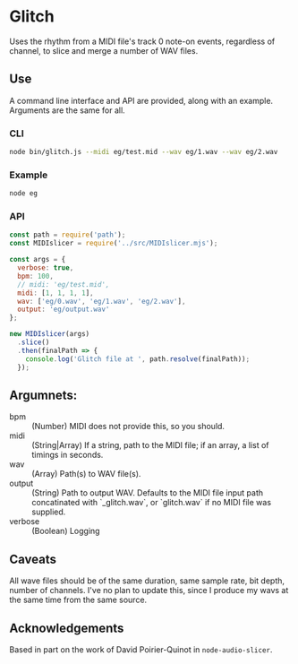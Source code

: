 # Glitch

Uses the rhythm from a MIDI file's track 0 note-on events, regardless of channel, to slice and merge a number of WAV files.

## Use

A command line interface and API are provided, along with an example. Arguments are the same for all.

### CLI

```bash
node bin/glitch.js --midi eg/test.mid --wav eg/1.wav --wav eg/2.wav
```

### Example

```bash
node eg
```

### API

```javascript
const path = require('path');
const MIDIslicer = require('../src/MIDIslicer.mjs');

const args = {
  verbose: true,
  bpm: 100,
  // midi: 'eg/test.mid',
  midi: [1, 1, 1, 1],
  wav: ['eg/0.wav', 'eg/1.wav', 'eg/2.wav'],
  output: 'eg/output.wav'
};

new MIDIslicer(args)
  .slice()
  .then(finalPath => {
    console.log('Glitch file at ', path.resolve(finalPath));
  });
```

## Argumnets: 

<dl>
  <dt>bpm</dt>
  <dd>(Number) MIDI does not provide this, so you should.</dd>
  <dt>midi</dt>
  <dd>(String|Array) If a string, path to the MIDI file; if an array, a list of timings in seconds.</dd>
  <dt>wav</dt>
  <dd>(Array<string>) Path(s) to WAV file(s).</dd>
  <dt>output</dt>
  <dd>(String) Path to output WAV. Defaults to the MIDI file input path concatinated with `_glitch.wav`, or `glitch.wav` if no MIDI file was supplied.</dd>
  <dt>verbose</dt>
  <dd>(Boolean) Logging</dd>
</dl>

## Caveats

All wave files should be of the same duration, same sample rate, bit depth, number of channels. 
I've no plan to update this, since I produce my wavs at the same time from the same source.

## Acknowledgements

Based in part on the work of David Poirier-Quinot in `node-audio-slicer`.
